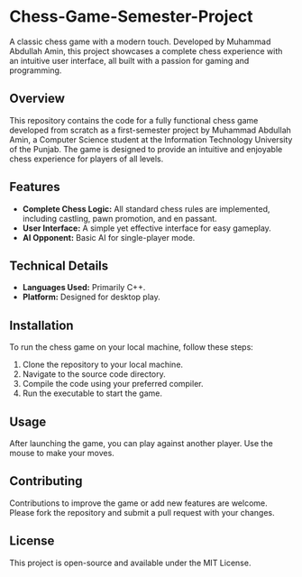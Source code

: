 # Chess-Game-Semester-Project
A classic chess game with a modern touch. Developed by Muhammad Abdullah Amin, this project showcases a complete chess experience with an intuitive user interface, all built with a passion for gaming and programming.
<br>
## Overview
This repository contains the code for a fully functional chess game developed from scratch as a first-semester project by Muhammad Abdullah Amin, a Computer Science student at the Information Technology University of the Punjab. The game is designed to provide an intuitive and enjoyable chess experience for players of all levels.

## Features
- **Complete Chess Logic:** All standard chess rules are implemented, including castling, pawn promotion, and en passant.
- **User Interface:** A simple yet effective interface for easy gameplay.
- **AI Opponent:** Basic AI for single-player mode.

## Technical Details
- **Languages Used:** Primarily C++.
- **Platform:** Designed for desktop play.

## Installation
To run the chess game on your local machine, follow these steps:
1. Clone the repository to your local machine.
2. Navigate to the source code directory.
3. Compile the code using your preferred compiler.
4. Run the executable to start the game.

## Usage
After launching the game, you can play against another player. Use the mouse to make your moves.

## Contributing
Contributions to improve the game or add new features are welcome. Please fork the repository and submit a pull request with your changes.

## License
This project is open-source and available under the MIT License.
